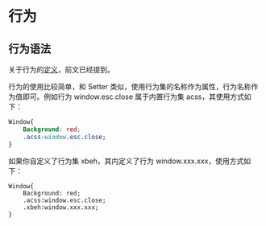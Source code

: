 # 行为

## 行为语法

关于行为的[定义](../zhu-ti-bang-zhu/ru-he-shi-yong-acss.behaviors.md)，前文已经提到。

行为的使用比较简单，和 Setter 类似，使用行为集的名称作为属性，行为名称作为值即可。例如行为 window.esc.close 属于内置行为集 acss，其使用方式如下：

```css
Window{
    Background: red;
    .acss:window.esc.close;
}
```

如果你自定义了行为集 xbeh，其内定义了行为 window.xxx.xxx，使用方式如下：

```
Window{
    Background: red;
    .acss:window.esc.close;
    .xbeh:window.xxx.xxx;
}
```
